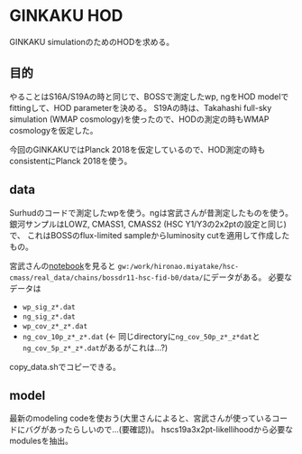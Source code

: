# GINKAKU HOD
GINKAKU simulationのためのHODを求める。

## 目的
やることはS16A/S19Aの時と同じで、BOSSで測定したwp, ngをHOD modelでfittingして、HOD parameterを決める。
S19Aの時は、Takahashi full-sky simulation (WMAP cosmology)を使ったので、HODの測定の時もWMAP cosmologyを仮定した。

今回のGINKAKUではPlanck 2018を仮定しているので、HOD測定の時もconsistentにPlanck 2018を使う。

## data
Surhudのコードで測定したwpを使う。ngは宮武さんが昔測定したものを使う。
銀河サンプルはLOWZ, CMASS1, CMASS2 (HSC Y1/Y3の2x2ptの設定と同じ)で、
これはBOSSのflux-limited sampleからluminosity cutを適用して作成したもの。

宮武さんの[notebook](https://github.com/HSC-S19A-cosmology-analysis/S19A-mock-hod/blob/main/plotSignalModelWithAbundance_allscales.ipynb)を見ると
`gw:/work/hironao.miyatake/hsc-cmass/real_data/chains/bossdr11-hsc-fid-b0/data/`にデータがある。
必要なデータは
- `wp_sig_z*.dat`
- `ng_sig_z*.dat`
- `wp_cov_z*_z*.dat`
- `ng_cov_10p_z*_z*.dat` (<- 同じdirectoryに`ng_cov_50p_z*_z*dat`と`ng_cov_5p_z*_z*.dat`があるがこれは...?)

copy_data.shでコピーできる。

## model 
最新のmodeling codeを使おう(大里さんによると、宮武さんが使っているコードにバグがあったらしいので...(要確認))。
hscs19a3x2pt-likellihoodから必要なmodulesを抽出。

